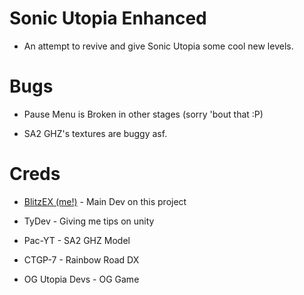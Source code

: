 # Sonic Utopia Enhanced

* An attempt to revive and give Sonic Utopia some cool new levels.

# Bugs

* Pause Menu is Broken in other stages (sorry 'bout that :P)

* SA2 GHZ's textures are buggy asf.

# Creds

* [BlitzEX (me!)](https://https://twitter.com/blitzexlmao) - Main Dev on this project

* TyDev - Giving me tips on unity

* Pac-YT - SA2 GHZ Model

* CTGP-7 - Rainbow Road DX

* OG Utopia Devs - OG Game

